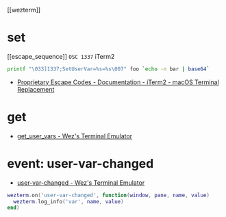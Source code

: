 [[wezterm]]

# set

[[escape_sequence]]
`OSC 1337` iTerm2

```sh
printf "\033]1337;SetUserVar=%s=%s\007" foo `echo -n bar | base64`
```

- [Proprietary Escape Codes - Documentation - iTerm2 - macOS Terminal Replacement](https://iterm2.com/documentation-escape-codes.html)

# get

- [get_user_vars - Wez's Terminal Emulator](https://wezfurlong.org/wezterm/config/lua/pane/get_user_vars.html)

# event: user-var-changed

- [user-var-changed - Wez's Terminal Emulator](https://wezfurlong.org/wezterm/config/lua/window-events/user-var-changed.html)

```lua
wezterm.on('user-var-changed', function(window, pane, name, value)
  wezterm.log_info('var', name, value)
end)
```

